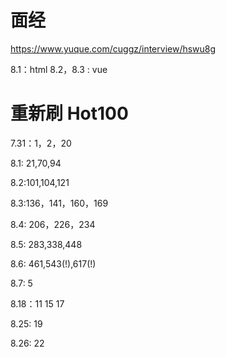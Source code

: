 # 面经

https://www.yuque.com/cuggz/interview/hswu8g

8.1：html
8.2，8.3 : vue

# 重新刷 Hot100

7.31：1，2，20

8.1: 21,70,94

8.2:101,104,121

8.3:136，141，160，169

8.4: 206，226，234

8.5: 283,338,448

8.6: 461,543(!),617(!)

8.7: 5

8.18：11 15 17

8.25: 19

8.26: 22